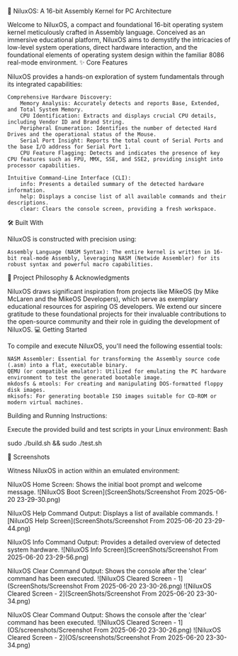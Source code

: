 🚀 NiluxOS: A 16-bit Assembly Kernel for PC Architecture

Welcome to NiluxOS, a compact and foundational 16-bit operating system kernel meticulously crafted in Assembly language. Conceived as an immersive educational platform, NiluxOS aims to demystify the intricacies of low-level system operations, direct hardware interaction, and the foundational elements of operating system design within the familiar 8086 real-mode environment.
✨ Core Features

NiluxOS provides a hands-on exploration of system fundamentals through its integrated capabilities:

    Comprehensive Hardware Discovery:
        Memory Analysis: Accurately detects and reports Base, Extended, and Total System Memory.
        CPU Identification: Extracts and displays crucial CPU details, including Vendor ID and Brand String.
        Peripheral Enumeration: Identifies the number of detected Hard Drives and the operational status of the Mouse.
        Serial Port Insight: Reports the total count of Serial Ports and the base I/O address for Serial Port 1.
        CPU Feature Flagging: Detects and indicates the presence of key CPU features such as FPU, MMX, SSE, and SSE2, providing insight into processor capabilities.

    Intuitive Command-Line Interface (CLI):
        info: Presents a detailed summary of the detected hardware information.
        help: Displays a concise list of all available commands and their descriptions.
        clear: Clears the console screen, providing a fresh workspace.

🛠️ Built With

NiluxOS is constructed with precision using:

    Assembly Language (NASM Syntax): The entire kernel is written in 16-bit real-mode Assembly, leveraging NASM (Netwide Assembler) for its robust syntax and powerful macro capabilities.

🎯 Project Philosophy & Acknowledgments

NiluxOS draws significant inspiration from projects like MikeOS (by Mike McLaren and the MikeOS Developers), which serve as exemplary educational resources for aspiring OS developers. We extend our sincere gratitude to these foundational projects for their invaluable contributions to the open-source community and their role in guiding the development of NiluxOS.
💻 Getting Started

To compile and execute NiluxOS, you'll need the following essential tools:

    NASM Assembler: Essential for transforming the Assembly source code (.asm) into a flat, executable binary.
    QEMU (or compatible emulator): Utilized for emulating the PC hardware environment to test the generated bootable image.
    mkdosfs & mtools: For creating and manipulating DOS-formatted floppy disk images.
    mkisofs: For generating bootable ISO images suitable for CD-ROM or modern virtual machines.

Building and Running Instructions:

Execute the provided build and test scripts in your Linux environment:
Bash

sudo ./build.sh && sudo ./test.sh

📸 Screenshots

Witness NiluxOS in action within an emulated environment:

NiluxOS Home Screen: Shows the initial boot prompt and welcome message.
![NiluxOS Boot Screen](ScreenShots/Screenshot From 2025-06-20 23-29-30.png)

NiluxOS Help Command Output: Displays a list of available commands.
![NiluxOS Help Screen](ScreenShots/Screenshot From 2025-06-20 23-29-44.png)

NiluxOS Info Command Output: Provides a detailed overview of detected system hardware.
![NiluxOS Info Screen](ScreenShots/Screenshot From 2025-06-20 23-29-56.png)

NiluxOS Clear Command Output: Shows the console after the 'clear' command has been executed.
![NiluxOS Cleared Screen - 1](ScreenShots/Screenshot From 2025-06-20 23-30-26.png)
![NiluxOS Cleared Screen - 2](ScreenShots/Screenshot From 2025-06-20 23-30-34.png)

NiluxOS Clear Command Output: Shows the console after the 'clear' command has been executed.
![NiluxOS Cleared Screen - 1](OS/screenshots/Screenshot From 2025-06-20 23-30-26.png)
![NiluxOS Cleared Screen - 2](OS/screenshots/Screenshot From 2025-06-20 23-30-34.png)
    
